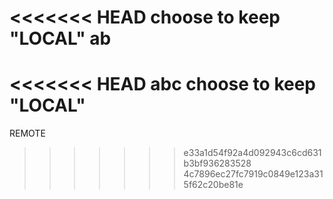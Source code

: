 <<<<<<< HEAD
choose to keep "LOCAL" ab
=======
<<<<<<< HEAD abc
choose to keep "LOCAL"
=======
REMOTE
>>>>>>> e33a1d54f92a4d092943c6cd631b3bf936283528
>>>>>>> 4c7896ec27fc7919c0849e123a315f62c20be81e
